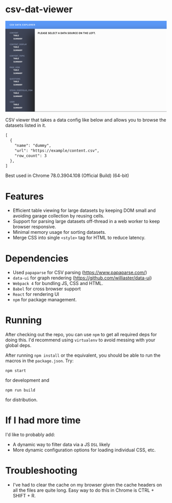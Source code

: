 # csv-dat-viewer

![Example screenshot](example.png)

CSV viewer that takes a data config like below and allows you to browse the datasets listed in it.

```
[
  {
    "name": "dummy",
    "url": "https://example/content.csv",
    "row_count": 3
  },
]
```

Best used in Chrome 78.0.3904.108 (Official Build) (64-bit)

# Features

- Efficient table viewing for large datasets by keeping DOM small and avoiding garage collection by reusing cells.
- Support for parsing large datasets off-thread in a web worker to keep browser responsive.
- Minimal memory usage for sorting datasets.
- Merge CSS into single `<style>` tag for HTML to reduce latency.

# Dependencies

- Used `papaparse` for CSV parsing (https://www.papaparse.com/)
- `data-ui` for graph rendering (https://github.com/williaster/data-ui)
- `Webpack 4` for bundling JS, CSS and HTML.
- `Babel` for cross browser support
- `React` for rendering UI
- `npm` for package management.

# Running

After checking out the repo, you can use `npm` to get all required deps for doing this. I'd recommend
using `virtualenv` to avoid messing with your global deps.

After running `npm install` or the equivalent, you should be able to run the macros in the `package.json`. Try:

```
npm start
```

for development and

```
npm run build
```

for distribution.

# If I had more time

I'd like to probably add:

- A dynamic way to filter data via a JS `DSL` likely
- More dynamic configuration options for loading individual CSS, etc.

# Troubleshooting

- I've had to clear the cache on my browser given the cache headers on all the files are quite long. Easy way to do this in Chrome is CTRL + SHIFT + R.